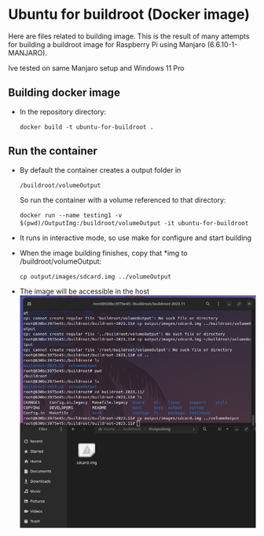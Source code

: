 # Ubuntu for buildroot (Docker image)
Here are files related to building image. This is the result of many attempts for building a buildroot image for Raspberry Pi using Manjaro (6.6.10-1-MANJARO).

Ive tested on same Manjaro setup and Windows 11 Pro

## Building docker image
- In the repository directory:
    ```
    docker build -t ubuntu-for-buildroot . 
    ```

## Run the container

- By default the container creates a output folder in
    ```
    /buildroot/volumeOutput
    ```
    So run the container with a volume referenced to that directory:
    ```
    docker run --name testing1 -v $(pwd)/OutputImg:/buildroot/volumeOutput -it ubuntu-for-buildroot 
    ```
- It runs in interactive mode, so use make for configure and start building

- When the image building finishes, copy that *img to /buildroot/volumeOutput:
    ```
    cp output/images/sdcard.img ../volumeOutput
    ```

- The image will be accessible in the host
![Output image](/media/image_output.png)